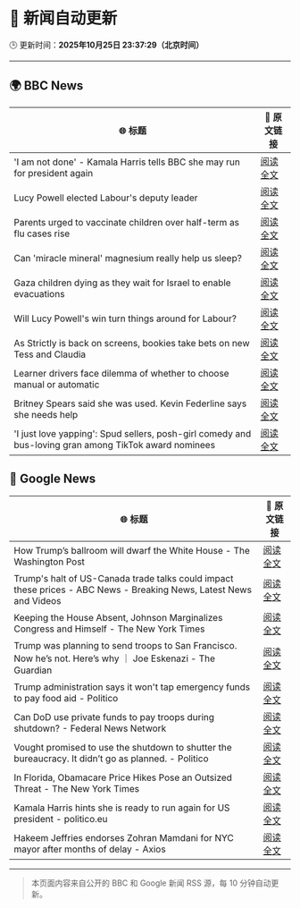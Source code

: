 # 🧠 新闻自动更新

🕒 更新时间：**2025年10月25日 23:37:29（北京时间）**

---

## 🌍 BBC News

| 🌐 标题 | 🔗 原文链接 |
|--------|-------------|
| 'I am not done' - Kamala Harris tells BBC she may run for president again | [阅读全文](https://www.bbc.com/news/articles/cx2n7k2veywo?at_medium=RSS&at_campaign=rss) |
| Lucy Powell elected Labour's deputy leader | [阅读全文](https://www.bbc.com/news/articles/c620g2gj0x5o?at_medium=RSS&at_campaign=rss) |
| Parents urged to vaccinate children over half-term as flu cases rise | [阅读全文](https://www.bbc.com/news/articles/cpwv7yw4dz9o?at_medium=RSS&at_campaign=rss) |
| Can 'miracle mineral' magnesium really help us sleep? | [阅读全文](https://www.bbc.com/news/articles/czxn1qxrr32o?at_medium=RSS&at_campaign=rss) |
| Gaza children dying as they wait for Israel to enable evacuations | [阅读全文](https://www.bbc.com/news/articles/cze61zg7zzpo?at_medium=RSS&at_campaign=rss) |
| Will Lucy Powell's win turn things around for Labour? | [阅读全文](https://www.bbc.com/news/articles/cly9g1vnjqjo?at_medium=RSS&at_campaign=rss) |
| As Strictly is back on screens, bookies take bets on new Tess and Claudia | [阅读全文](https://www.bbc.com/news/articles/ckgk84nzxgko?at_medium=RSS&at_campaign=rss) |
| Learner drivers face dilemma of whether to choose manual or automatic | [阅读全文](https://www.bbc.com/news/articles/c1wgpr40jeno?at_medium=RSS&at_campaign=rss) |
| Britney Spears said she was used. Kevin Federline says she needs help | [阅读全文](https://www.bbc.com/news/articles/c620z3gkrnvo?at_medium=RSS&at_campaign=rss) |
| 'I just love yapping': Spud sellers, posh-girl comedy and bus-loving gran among  TikTok award nominees | [阅读全文](https://www.bbc.com/news/articles/c986e2r5mdzo?at_medium=RSS&at_campaign=rss) |

## 📰 Google News

| 🌐 标题 | 🔗 原文链接 |
|--------|-------------|
| How Trump’s ballroom will dwarf the White House - The Washington Post | [阅读全文](https://news.google.com/rss/articles/CBMikgFBVV95cUxNMmNQMmRqNmk2aTJJbDdudXhnSmhMMW42Y00wWW9JNjAyRmk1QmZjZjJ2M293aDljaFpTS3hJSk1ZM1hCdmZTdXBnNzJOalM4ZTJxcktsbDJlbGd4czd0SmN0bC1uMEF4ZEVwdlFJWjBmaTl5dUNXckxYTVdSZDVIWGd4S3FlU1RnTnN1WE1Hc09xUQ?oc=5) |
| Trump's halt of US-Canada trade talks could impact these prices - ABC News - Breaking News, Latest News and Videos | [阅读全文](https://news.google.com/rss/articles/CBMinwFBVV95cUxPbVBqRGpRUjcyb1dFalM1aGgzZzk2anZEUm9nWUg5VzRwTFFKWDl5akZjNXFtMW5UenQ3NkhGUUw4LUNnMkNsRmlIeERiclJoTDhrSGN3eW5DWl9hQTZhLV85UHA0d2lBRDVkRE9OZmxkYmJHNGMxSDdaRXFGWFo4cGJYUENYSFozVHNqSlBvUF8tNUREN082UHlDbWVCTE3SAaQBQVVfeXFMTmNwU0QyRmhQb0pudVhseWxtNmxBa1RaVTR0a2FkdEdhbVlqLUVYVmJiT0VBb25EbTFaR3NNZGJ3c0ZINndOWm1JcUZyT0ZkMTk0Yllfd0lTaW5NWU96RHF0VGVET056cWFKVlNyOGF3UjNEMS1kOXA4U2dmSlowUmlnMWVidEk4TnFZQlREc2pnMzA5bjg0dy1ibTh6TENYeHVHY00?oc=5) |
| Keeping the House Absent, Johnson Marginalizes Congress and Himself - The New York Times | [阅读全文](https://news.google.com/rss/articles/CBMiiAFBVV95cUxPU3JPOGVqMG9WV1JkZTJjVlVtRGVMUW9rQlFLZ2NOeUt4bUNlV1NzZmZoNlVvYVNSc3h0RjhvSzIyVm1MMnRhbmtSNVVISmxpQXRacFRmVERCSldQNHBLVWt5WndVbkdtQmxjZ2lncE1NTlNXaUJNQ19tQTg0ck1SZU9paVJGR20y?oc=5) |
| Trump was planning to send troops to San Francisco. Now he’s not. Here’s why ｜ Joe Eskenazi - The Guardian | [阅读全文](https://news.google.com/rss/articles/CBMihwFBVV95cUxNekNyeFlsRUd3Uk9rZTRVVnZCVjloazhWRFRDOW9xdUVVY1EzMlBOT2M3Zm91cjFzY08tblM5RVhqdXVJSE5keGI0MFBhOFo3ZG5VcW9pSFdEVmRmRzJuMVNSSkE3LXQwYUhMelBLNWU3LWxjV0wtZjRKenBMZlRHb1RJUmFOTG8?oc=5) |
| Trump administration says it won't tap emergency funds to pay food aid - Politico | [阅读全文](https://news.google.com/rss/articles/CBMigwFBVV95cUxPclR3cF9XWjNtRERuLUlLN2ZBQktsUTA5MHFmWUFOYUd5SzdPWGxzU3JOOFRWU2RZWnc0X0NEVGE0eER5R3FkS00yMXRIc2ZzeUQwMTVVZTA3Z1BWRHJJNGxtWUFlNUlOaER5VFViX0FEOEUxbFJUOXluNjAzVGNlQ2NiMA?oc=5) |
| Can DoD use private funds to pay troops during shutdown? - Federal News Network | [阅读全文](https://news.google.com/rss/articles/CBMitgFBVV95cUxQcHFFYkNwemJFcXFFM2Z5MDRTQXdCWnpFT2Q4cmRucEU5OTJwTXBnWmlmRlpvOWZjbk91d3A4UzBMTl9NS0UzZmQ2VThrbWg0UHdvN2c2aHRBWHpLTzJKZGp6dGN6V0JCa091Q0hKZ2RPYWVEeDZrQURPRGhxUUY5MHB5ZGZkMDBFWlFTQjI5UDEtUTQ5b0Q2aktWTWZpak45QlhQNjdKZmpSRlY5WW1HR3Bxb2wwQQ?oc=5) |
| Vought promised to use the shutdown to shutter the bureaucracy. It didn’t go as planned. - Politico | [阅读全文](https://news.google.com/rss/articles/CBMiigFBVV95cUxQazRLdjZxWi1pNXNUOWpQZ1Q2RXNUR0pKVDlRckdzdnFOTG5mTE03M2J1WjBUanpnUXoyeEI5TjZCSDlIMXRRYXQwNGtBZnRyOHg0ajliNHk3QkZJaEthemlRVFRpaDhMM2U5QThQUERuSm1KMC1LN0txb2k1WXR2dEJYLVkzLV9fZmc?oc=5) |
| In Florida, Obamacare Price Hikes Pose an Outsized Threat - The New York Times | [阅读全文](https://news.google.com/rss/articles/CBMingFBVV95cUxOSm14aTlERlE5dmlqMVZPVUFQdU1VMFZkR2dqcmxBS0E0ejhhb0xaWmxrX2V2bk5SVV8wZVlsMGdrSkJqTmNjc1I2eWxKS1dhN3JIdzgyM0drVU1zaTFraVduQ2UtOWtUNzB0MmM2MjZ4TjcyVFBUXzNIUmxDRjBNX1RZWFJvVUNtV3FfbTY5RTh1dEhSZVM5VE15RnFEUQ?oc=5) |
| Kamala Harris hints she is ready to run again for US president - politico.eu | [阅读全文](https://news.google.com/rss/articles/CBMigAFBVV95cUxOTzlxUWM0U1JHNC1nX2pwY3lma1dyTk9qem1QbXFGWTJ1SHctSVc0V3FySlBFT1hWRjFUaDJJZ2RrTEhwVWU1UlllNngxeXRvckg1WjAyZ0kydjd1aHYxU3A1dEZyaG5BSmV6dzdUbGMwODFjTy1vdmxuS0ZxTlhfTw?oc=5) |
| Hakeem Jeffries endorses Zohran Mamdani for NYC mayor after months of delay - Axios | [阅读全文](https://news.google.com/rss/articles/CBMiigFBVV95cUxQY2xnUVVqMm05aVVuU1FuaGpWUUtMYzhnekFNemthd1MyREZrdTFSYmlRSTNDalYwOGE0dy1FdXY4QWw2d2d5aVh2LWlLU1YxZS16VEJwOFJiTDEyN2lrY0lrUkxJS1BvS29ZWFRYRDhlS1U1NzlSTW5YdDNoMUloVU1DZlRaRHg0c2c?oc=5) |

---
> 本页面内容来自公开的 BBC 和 Google 新闻 RSS 源，每 10 分钟自动更新。